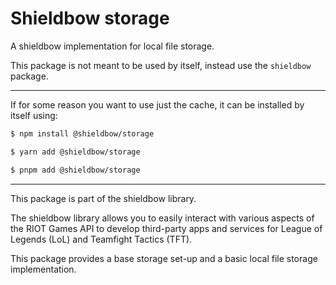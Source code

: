 # Shieldbow storage

A shieldbow implementation for local file storage.

This package is not meant to be used by itself, instead use the `shieldbow` package.

---

If for some reason you want to use just the cache, it can be installed by itself using:

```bash
$ npm install @shieldbow/storage

$ yarn add @shieldbow/storage

$ pnpm add @shieldbow/storage
```

---

This package is part of the shieldbow library.

The shieldbow library allows you to easily interact with various aspects of the RIOT Games API
to develop third-party apps and services for League of Legends (LoL) and Teamfight Tactics (TFT).

This package provides a base storage set-up and a basic local file storage implementation.

